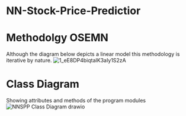 # NN-Stock-Price-Predictior

# Methodolgy OSEMN
Although the diagram below depicts a linear model this methodology is iterative by nature.
![1_eE8DP4biqtaIK3aIy1S2zA](https://user-images.githubusercontent.com/38007056/151381951-83308e08-123c-47a1-aca2-7965e042d43f.png)


# Class Diagram
Showing attributes and methods of the program modules 
![NNSPP Class Diagram drawio](https://user-images.githubusercontent.com/38007056/151380599-3587b931-e97b-4457-b56f-2c8c2f85cc02.png)
